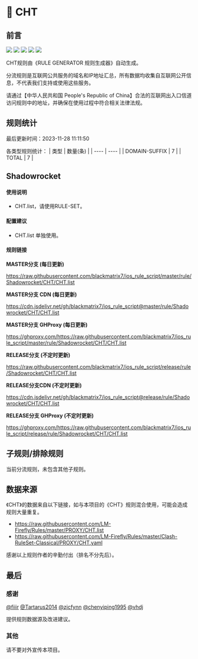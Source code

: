 # 🧸 CHT

## 前言

![](https://shields.io/badge/-移除重复规则-ff69b4) ![](https://shields.io/badge/-DOMAIN与DOMAIN--SUFFIX合并-green) ![](https://shields.io/badge/-DOMAIN--SUFFIX间合并-critical) ![](https://shields.io/badge/-DOMAIN--SUFFIX与DOMAIN--KEYWORD合并-blue) ![](https://shields.io/badge/-IP--CIDR(6)合并-blueviolet) 

CHT规则由《RULE GENERATOR 规则生成器》自动生成。

分流规则是互联网公共服务的域名和IP地址汇总，所有数据均收集自互联网公开信息，不代表我们支持或使用这些服务。

请通过【中华人民共和国 People's Republic of China】合法的互联网出入口信道访问规则中的地址，并确保在使用过程中符合相关法律法规。

## 规则统计

最后更新时间：2023-11-28 11:11:50

各类型规则统计：
| 类型 | 数量(条)  | 
| ---- | ----  |
| DOMAIN-SUFFIX | 7  | 
| TOTAL | 7  | 


## Shadowrocket 

#### 使用说明
- CHT.list，请使用RULE-SET。

#### 配置建议
- CHT.list 单独使用。

#### 规则链接
**MASTER分支 (每日更新)**

https://raw.githubusercontent.com/blackmatrix7/ios_rule_script/master/rule/Shadowrocket/CHT/CHT.list

**MASTER分支 CDN (每日更新)**

https://cdn.jsdelivr.net/gh/blackmatrix7/ios_rule_script@master/rule/Shadowrocket/CHT/CHT.list

**MASTER分支 GHProxy (每日更新)**

https://ghproxy.com/https://raw.githubusercontent.com/blackmatrix7/ios_rule_script/master/rule/Shadowrocket/CHT/CHT.list

**RELEASE分支 (不定时更新)**

https://raw.githubusercontent.com/blackmatrix7/ios_rule_script/release/rule/Shadowrocket/CHT/CHT.list

**RELEASE分支CDN (不定时更新)**

https://cdn.jsdelivr.net/gh/blackmatrix7/ios_rule_script@release/rule/Shadowrocket/CHT/CHT.list

**RELEASE分支 GHProxy (不定时更新)**

https://ghproxy.com/https://raw.githubusercontent.com/blackmatrix7/ios_rule_script/release/rule/Shadowrocket/CHT/CHT.list

## 子规则/排除规则


当前分流规则，未包含其他子规则。

## 数据来源

《CHT》的数据来自以下链接，如与本项目的《CHT》规则混合使用，可能会造成规则大量重复。

- https://raw.githubusercontent.com/LM-Firefly/Rules/master/PROXY/CHT.list
- https://raw.githubusercontent.com/LM-Firefly/Rules/master/Clash-RuleSet-Classical/PROXY/CHT.yaml


感谢以上规则作者的辛勤付出（排名不分先后）。

## 最后

### 感谢

[@fiiir](https://github.com/fiiir) [@Tartarus2014](https://github.com/Tartarus2014) [@zjcfynn](https://github.com/zjcfynn) [@chenyiping1995](https://github.com/chenyiping1995) [@vhdj](https://github.com/vhdj)

提供规则数据源及改进建议。

### 其他

请不要对外宣传本项目。